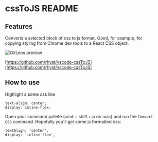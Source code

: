 # cssToJS README

## Features

Converts a selected block of css to js format. Good, for example, for copying styling from Chrome dev tools to a React CSS object.

![GitLens preview](https://raw.githubusercontent.com/rhyst/cssToJS/master/images/csstojs-preview.gif)

[https://github.com/rhyst/vscode-cssToJS](https://github.com/rhyst/vscode-cssToJS)

## How to use

Highlight a some css like 

    text-align: center;
    display: inline-flex;

Open your command pallete (cmd + shift + p on mac) and run the `Convert CSS` command. Hopefully you'll get some js formatted css:

    textAlign: 'center',
    display: 'inline-flex',

